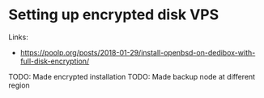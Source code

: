 # Setting up encrypted disk VPS
Links:
 * https://poolp.org/posts/2018-01-29/install-openbsd-on-dedibox-with-full-disk-encryption/

TODO: Made encrypted installation
TODO: Made backup node at different region
